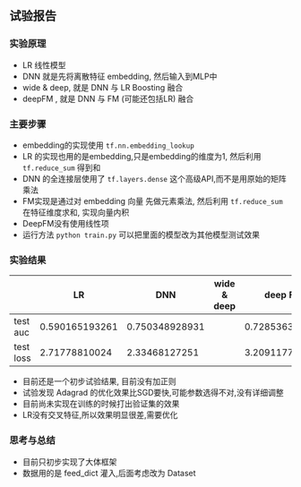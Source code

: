 ## 试验报告


### 实验原理
- LR 线性模型
- DNN 就是先将离散特征 embedding, 然后输入到MLP中
- wide & deep, 就是 DNN 与 LR Boosting 融合
- deepFM , 就是 DNN 与 FM (可能还包括LR) 融合

### 主要步骤
- embedding的实现使用 `tf.nn.embedding_lookup`
- LR 的实现也用的是embedding,只是embedding的维度为1, 然后利用 `tf.reduce_sum` 得到和
- DNN 的全连接层使用了 `tf.layers.dense` 这个高级API,而不是用原始的矩阵乘法
- FM实现是通过对 embedding 向量 先做元素乘法, 然后利用 `tf.reduce_sum` 在特征维度求和, 实现向量内积
- DeepFM没有使用线性项
- 运行方法 `python train.py` 可以把里面的模型改为其他模型测试效果


### 实验结果

|          | LR | DNN | wide & deep | deep FM |
| -------- | -- | --- | ----------- | ------- |
| test auc |0.590165193261 | 0.750348928931|     | 0.728536323932 |
| test loss| 2.71778810024| 2.33468127251 |             | 3.2091177702 |

- 目前还是一个初步试验结果, 目前没有加正则
- 试验发现 Adagrad 的优化效果比SGD要快,可能参数选得不对,没有详细调整
- 目前尚未实现在训练的时候打出验证集的效果
- LR没有交叉特征,所以效果明显很差,需要优化


### 思考与总结
- 目前只初步实现了大体框架
- 数据用的是 feed_dict 灌入,后面考虑改为 Dataset
